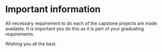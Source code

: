 # Important information

All necessary requirement to do each of the capstone projects are made available. It is important you do this as it is part of your graduating requirements.

Wishing you all the best.
